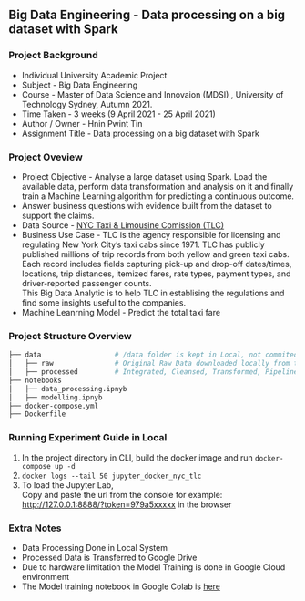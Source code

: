 ## Big Data Engineering - Data processing on a big dataset with Spark

### Project Background
* Individual University Academic Project 
* Subject - Big Data Engineering 
* Course -  Master of Data Science and Innovaion (MDSI) , University of Technology Sydney, Autumn 2021.
* Time Taken - 3 weeks (9 April 2021 - 25 April 2021)
* Author / Owner - Hnin Pwint Tin
* Assignment Title - Data processing on a big dataset with Spark


### Project Oveview
 * Project Objective -  Analyse a large dataset using Spark. Load the available data, perform data transformation and analysis on it and 
 finally train a Machine Learning algorithm for predicting a continuous outcome. 
 * Answer business questions with evidence built from the dataset to support the claims.
 * Data Source - [NYC Taxi & Limousine Comission (TLC)](https://www1.nyc.gov/site/tlc/about/tlc-trip-record-data.page)
 * Business Use Case - TLC is the agency responsible for licensing and regulating New York City’s taxi cabs since 1971.
              TLC has publicly published millions of trip records from both yellow and green taxi cabs.
              Each record includes fields capturing pick-up and drop-off dates/times, locations, trip distances,
              itemized fares, rate types, payment types, and driver-reported passenger counts.<br>
              This Big Data Analytic is to help TLC in establising the regulations and find some insights useful to the companies.
 * Machine Leanrning Model - Predict the total taxi fare
 
 
 
 ### Project Structure Overview
 ```bash
├── data                  # /data folder is kept in Local, not commited to Git
│   ├── raw               # Original Raw Data downloaded locally from the Source is saved
│   ├── processed         # Integrated, Cleansed, Transformed, Pipelined data is saved in Parquet format        
├── notebooks
│   ├── data_processing.ipnyb 
│   ├── modelling.ipnyb 
├── docker-compose.yml
├── Dockerfile

```
### Running Experiment Guide in Local
1) In the project directory in CLI, build the docker image and run
 ```docker-compose up -d```
2) ```docker logs --tail 50 jupyter_docker_nyc_tlc```
3) To load the Jupyter Lab, <br/> Copy and paste the url from the console  for example: http://127.0.0.1:8888/?token=979a5xxxxx in the browser 

### Extra Notes
* Data Processing Done in Local System
* Processed Data is Transferred to Google Drive
* Due to hardware limitation the Model Training is done in Google Cloud environment
* The Model training notebook in Google Colab is [here](https://colab.research.google.com/drive/1yUF_U2ko3OcHR-u04eE851Ilhc7vecYv#scrollTo=kU67gaHVHOMj)
